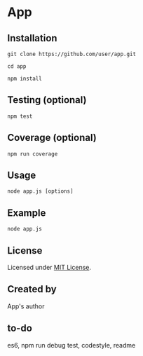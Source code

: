 # App

## Installation

`git clone https://github.com/user/app.git`

`cd app`

`npm install`


## Testing (optional)

```
npm test
```

## Coverage (optional)

```
npm run coverage
```

## Usage

```
node app.js [options]
```

## Example

```
node app.js
```

## License

Licensed under [MIT License](LICENSE).


## Created by

App's author


## to-do
es6, npm run debug test, codestyle, readme

